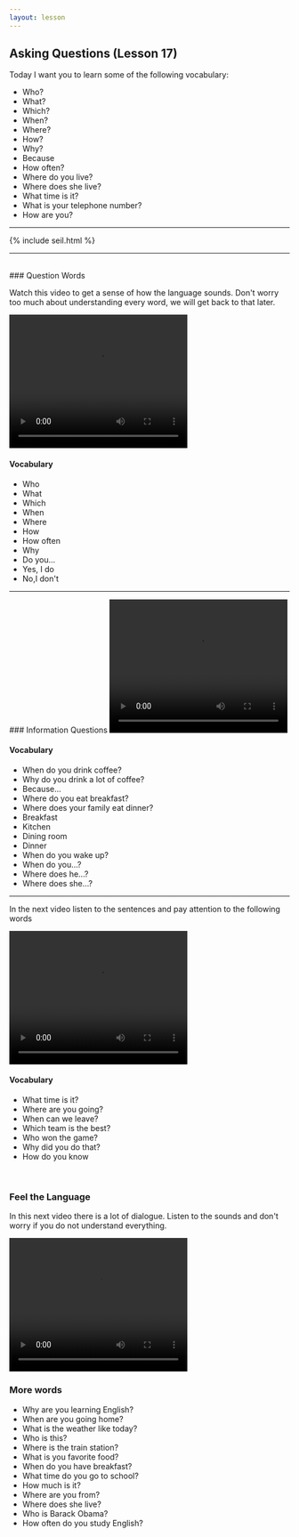```yaml
---
layout: lesson
---
```

## Asking Questions (Lesson 17)


Today I want you to learn some of the following vocabulary:

* Who?
* What?
* Which?
* When?
* Where?
* How?
* Why? 
* Because
* How often? 
* Where do you live?
* Where does she live?  
* What time is it? 
* What is your telephone number? 
* How are you?


<hr>
<div class="our-book">{% include seil.html %}</div>

<hr>

<br class="column">
### Question Words

Watch this video to get a sense of how the language sounds. Don't worry too much about understanding every word, we will get back to that later.


<video width="320" height="240" preload="none">
    <source type="video/youtube" src="http://www.youtube.com/watch?v=KYQ1C_vmVqk" />
</video>

#### Vocabulary

* Who
* What
* Which
* When
* Where
* How
* How often
* Why
* Do you...
* Yes, I do
* No,I don't 


<hr>
### Information Questions

<video width="320" height="240" preload="none">
    <source type="video/youtube" src="http://www.youtube.com/watch?v=zDokrqCNkqA" />
</video>

#### Vocabulary

* When do you drink coffee?
* Why do you drink a lot of coffee?
* Because...
* Where do you eat breakfast?
* Where does your family eat dinner?
* Breakfast
* Kitchen 
* Dining room
* Dinner
* When do you wake up?
* When do you...?
* Where does he...?
* Where does she...?



<hr>

In the next video listen to the sentences and pay attention to the following words


<video width="320" height="240" preload="none">
    <source type="video/youtube" src="http://www.youtube.com/watch?v=8GHo9PAwY24" />
</video>

#### Vocabulary

* What time is it?
* Where are you going? 
* When can we leave?
* Which team is the best?
* Who won the game?
* Why did you do that?
* How do you know


<br class="column">

### Feel the Language

In this next video there is a lot of dialogue. 
Listen to the sounds and don't worry if you do not understand everything.

<video width="320" height="240" preload="none">
    <source type="video/youtube" src="http://www.youtube.com/watch?v=xGh2RY9-sk4" />
</video>


<br class="column">

### More words


* Why are you learning English?
* When are you going home?
* What is the weather like today?
* Who is this? 
* Where is the train station?
* What is you favorite food?
* When do you have breakfast?
* What time do you go to school?
* How much is it?
* Where are you from?
* Where does she live? 
* Who is Barack Obama? 
* How often do you study English?






